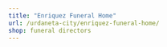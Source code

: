 ```yaml
---
title: "Enriquez Funeral Home"
url: /urdaneta-city/enriquez-funeral-home/
shop: funeral directors
---
```


